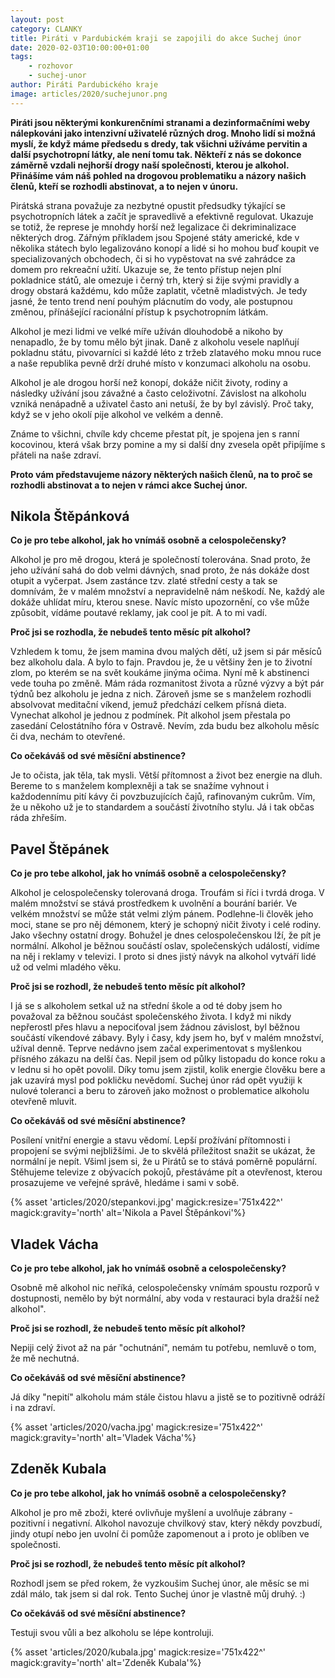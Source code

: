 ```yaml
---
layout: post
category: CLANKY
title: Piráti v Pardubickém kraji se zapojili do akce Suchej únor
date: 2020-02-03T10:00:00+01:00
tags: 
    - rozhovor
    - suchej-unor
author: Piráti Pardubického kraje
image: articles/2020/suchejunor.png
---
```

**Piráti jsou některými konkurenčními stranami a dezinformačními weby nálepkováni jako intenzivní uživatelé různých drog. Mnoho lidí si možná myslí, že když máme předsedu s dredy, tak všichni užíváme pervitin a další psychotropní látky, ale není tomu tak. Někteří z nás se dokonce záměrně vzdali nejhorší drogy naší společnosti, kterou je alkohol. Přinášíme vám náš pohled na drogovou problematiku a názory našich členů, kteří se rozhodli abstinovat, a to nejen v únoru.**

  

Pirátská strana považuje za nezbytné opustit předsudky týkající se psychotropních látek a začít je spravedlivě a efektivně regulovat. Ukazuje se totiž, že represe je mnohdy horší než legalizace či dekriminalizace některých drog. Zářným příkladem jsou Spojené státy americké, kde v několika státech bylo legalizováno konopí a lidé si ho mohou buď koupit ve specializovaných obchodech, či si ho vypěstovat na své zahrádce za domem pro rekreační užití. Ukazuje se, že tento přístup nejen plní pokladnice států, ale omezuje i černý trh, který si žije svými pravidly a drogy obstará každému, kdo může zaplatit, včetně mladistvých. Je tedy jasné, že tento trend není pouhým plácnutím do vody, ale postupnou změnou, přínášející racionální přístup k psychotropním látkám.

  
Alkohol je mezi lidmi ve velké míře užíván dlouhodobě a nikoho by nenapadlo, že by tomu mělo být jinak. Daně z alkoholu vesele naplňují pokladnu státu, pivovarníci si každé léto z tržeb zlatavého moku mnou ruce a naše republika pevně drží druhé místo v konzumaci alkoholu na osobu.

  
Alkohol je ale drogou horší než konopí, dokáže ničit životy, rodiny a následky užívání jsou závažné a často celoživotní. Závislost na alkoholu vzniká nenápadně a uživatel často ani netuší, že by byl závislý. Proč taky, když se v jeho okolí pije alkohol ve velkém a denně.

Známe to všichni, chvíle kdy chceme přestat pít, je spojena jen s ranní kocovinou, která však brzy pomine a my si další dny zvesela opět připíjíme s přáteli na naše zdraví.

  
**Proto vám představujeme názory některých našich členů, na to proč se rozhodli abstinovat a to nejen v rámci akce Suchej únor.**

  

## Nikola Štěpánková

**Co je pro tebe alkohol, jak ho vnímáš osobně a celospolečensky?**

  
Alkohol je pro mě drogou, která je společností tolerována. Snad proto, že jeho užívání sahá do dob velmi dávných, snad proto, že nás dokáže dost otupit a vyčerpat. Jsem zastánce tzv. zlaté střední cesty a tak se domnívám, že v malém množství a nepravidelně nám neškodí. Ne, každý ale dokáže uhlídat míru, kterou snese. Navíc místo upozornění, co vše může způsobit, vídáme poutavé reklamy, jak cool je pít. A to mi vadí.

  

**Proč jsi se rozhodla, že nebudeš tento měsíc pít alkohol?**

Vzhledem k tomu, že jsem mamina dvou malých dětí, už jsem si pár měsíců bez alkoholu dala. A bylo to fajn. Pravdou je, že u většiny žen je to životní zlom, po kterém se na svět koukáme jinýma očima. Nyní mě k abstinenci vede touha po změně. Mám ráda rozmanitost života a různé výzvy a být pár týdnů bez alkoholu je jedna z nich. Zároveň jsme se s manželem rozhodli absolvovat meditační víkend, jemuž předchází celkem přísná dieta. Vynechat alkohol je jednou z podmínek. Pít alkohol jsem přestala po zasedání Celostátního fóra v Ostravě. Nevím, zda budu bez alkoholu měsíc či dva, nechám to otevřené.

  
**Co očekáváš od své měsíční abstinence?**

Je to očista, jak těla, tak mysli. Větší přítomnost a život bez energie na dluh. Bereme to s manželem komplexněji a tak se snažíme vyhnout i každodennímu pití kávy či povzbuzujících čajů, rafinovaným cukrům. Vím, že u někoho už je to standardem a součástí životního stylu. Já i tak občas ráda zhřeším.

  

## Pavel Štěpánek

**Co je pro tebe alkohol, jak ho vnímáš osobně a celospolečensky?**

 
Alkohol je celospolečensky tolerovaná droga. Troufám si říci i tvrdá droga. V malém množství se stává prostředkem k uvolnění a bourání bariér. Ve velkém množství se může stát velmi zlým pánem. Podlehne-li člověk jeho moci, stane se pro něj démonem, který je schopný ničit životy i celé rodiny. Jako všechny ostatní drogy. Bohužel je dnes celospolečenskou lží, že pít je normální. Alkohol je běžnou součástí oslav, společenských událostí, vidíme na něj i reklamy v televizi. I proto si dnes jistý návyk na alkohol vytváří lidé už od velmi mladého věku.

 
**Proč jsi se rozhodl, že nebudeš tento měsíc pít alkohol?**


I já se s alkoholem setkal už na střední škole a od té doby jsem ho považoval za běžnou součást společenského života. I když mi nikdy nepřerostl přes hlavu a nepociťoval jsem žádnou závislost, byl běžnou součástí víkendové zábavy. Byly i časy, kdy jsem ho, byť v malém množství, užíval denně. Teprve nedávno jsem začal experimentovat s myšlenkou přísného zákazu na delší čas. Nepil jsem od půlky listopadu do konce roku a v lednu si ho opět povolil. Díky tomu jsem zjistil, kolik energie člověku bere a jak uzavírá mysl pod pokličku nevědomí. Suchej únor rád opět využiji k nulové toleranci a beru to zároveň jako možnost o problematice alkoholu otevřeně mluvit.

  
**Co očekáváš od své měsíční abstinence?**

Posílení vnitřní energie a stavu vědomí. Lepší prožívání přítomnosti i propojení se svými nejbližšími. Je to skvělá příležitost snažit se ukázat, že normální je nepít. Všiml jsem si, že u Pirátů se to stává poměrně populární. Stěhujeme televize z obývacích pokojů, přestáváme pít a otevřenost, kterou prosazujeme ve veřejné správě, hledáme i sami v sobě.


{% asset 'articles/2020/stepankovi.jpg' magick:resize='751x422^' 
magick:gravity='north' alt='Nikola a Pavel Štěpánkovi'%}
  

## Vladek Vácha

**Co je pro tebe alkohol, jak ho vnímáš osobně a celospolečensky?**

Osobně mě alkohol nic neříká, celospolečensky vnímám spoustu rozporů v dostupnosti, nemělo by být normální, aby voda v restauraci byla dražší než alkohol".

  
**Proč jsi se rozhodl, že nebudeš tento měsíc pít alkohol?**

Nepiji celý život až na pár "ochutnání", nemám tu potřebu, nemluvě o tom, že mě nechutná.

  

**Co očekáváš od své měsíční abstinence?**

Já díky "nepití" alkoholu mám stále čistou hlavu a jistě se to pozitivně odráží i na zdraví.


{% asset 'articles/2020/vacha.jpg' magick:resize='751x422^' 
magick:gravity='north' alt='Vladek Vácha'%}


## Zdeněk Kubala

**Co je pro tebe alkohol, jak ho vnímáš osobně a celospolečensky?**

Alkohol je pro mě zboži, které ovlivňuje myšlení a uvolňuje zábrany - pozitivní i negativní. Alkohol navozuje chvilkový stav, který někdy povzbudí, jindy otupí nebo jen uvolní či pomůže zapomenout a i proto je oblíben ve společnosti.

**Proč jsi se rozhodl, že nebudeš tento měsíc pít alkohol?**

Rozhodl jsem se před rokem, že vyzkoušim Suchej únor, ale měsíc se mi zdál málo, tak jsem si dal rok. Tento Suchej únor je vlastně můj druhý. :)

**Co očekáváš od své měsíční abstinence?**

Testuji svou vůli a bez alkoholu se lépe kontroluji.

{% asset 'articles/2020/kubala.jpg' magick:resize='751x422^' 
magick:gravity='north' alt='Zdeněk Kubala'%}
